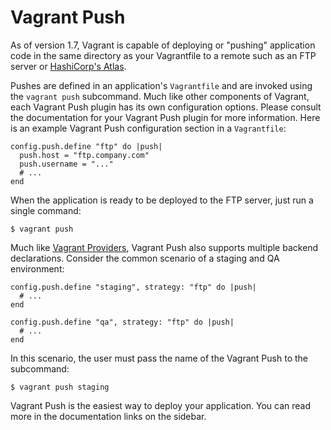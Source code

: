 # Vagrant Push

As of version 1.7, Vagrant is capable of deploying or "pushing" application code in the same directory as your Vagrantfile to a remote such as an FTP server or [HashiCorp's Atlas][hashicorp].

Pushes are defined in an application's `Vagrantfile` and are invoked using the `vagrant push` subcommand. Much like other components of Vagrant, each Vagrant Push plugin has its own configuration options. Please consult the documentation for your Vagrant Push plugin for more information. Here is an example Vagrant Push configuration section in a `Vagrantfile`:
```
config.push.define "ftp" do |push|
  push.host = "ftp.company.com"
  push.username = "..."
  # ...
end
```
When the application is ready to be deployed to the FTP server, just run a single command:
```
$ vagrant push
```
Much like [Vagrant Providers][providers], Vagrant Push also supports multiple backend declarations. Consider the common scenario of a staging and QA environment:
```
config.push.define "staging", strategy: "ftp" do |push|
  # ...
end

config.push.define "qa", strategy: "ftp" do |push|
  # ...
end
```
In this scenario, the user must pass the name of the Vagrant Push to the subcommand:
```
$ vagrant push staging
```
Vagrant Push is the easiest way to deploy your application. You can read more in the documentation links on the sidebar.

[hashicorp]: https://atlas.hashicorp.com/
[providers]: https://docs.vagrantup.com/v2/providers/